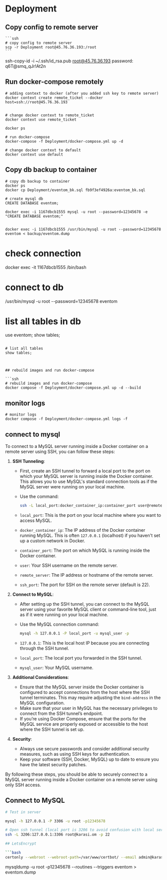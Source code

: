 # Deployment


## Copy config to remote server
    
    ```ssh
    # copy config to remote server
    scp -r Deployment root@45.76.36.193:/root
    ```

ssh-copy-id -i ~/.ssh/id_rsa.pub root@45.76.36.193
password: 
q6T@smq_qJr!At2n

## Run docker-compose remotely

```ssh 
# adding context to docker (after you added ssh key to remote server)
docker context create remote_ticket --docker host=ssh://root@45.76.36.193


# change docker context to remote_ticket
docker context use remote_ticket

docker ps

# run docker-compose
docker-compose -f Deployment/docker-compose.yml up -d

# change docker context to default
docker context use default
```


## Copy db backup to container

```ssh
# copy db backup to container
docker ps
docker cp Deployment/eventom_bk.sql fb9f3ef4926a:eventom_bk.sql

# create mysql db
CREATE DATABASE eventom;

docker exec -i 1167dbcb1555 mysql -u root --password=12345678 -e "CREATE DATABASE eventom;"


docker exec -i 1167dbcb1555 /usr/bin/mysql -u root --password=12345678 eventom < backup/eventom.dump
```

# check connection
docker exec -it 1167dbcb1555 /bin/bash

# connect to db
/usr/bin/mysql -u root --password=12345678 eventom

# list all tables in db
use eventom;
show tables;
```

# list all tables
show tables;
```



```ssh


## rebuild images and run docker-compose

```ssh
# rebuild images and run docker-compose
docker compose -f Deployment/docker-compose.yml up -d --build
```

## monitor logs

```ssh
# monitor logs
docker compose -f Deployment/docker-compose.yml logs -f
```

## connect to mysql

To connect to a MySQL server running inside a Docker container on a remote server using SSH, you can follow these steps:

1. **SSH Tunneling**: 
   - First, create an SSH tunnel to forward a local port to the port on which your MySQL server is running inside the Docker container. This allows you to use MySQL's standard connection tools as if the MySQL server were running on your local machine.
   - Use the command:

     ```bash
     ssh -L local_port:docker_container_ip:container_port user@remote_server -p ssh_port
     ```
   
   - `local_port`: This is the port on your local machine where you want to access MySQL.
   - `docker_container_ip`: The IP address of the Docker container running MySQL. This is often `127.0.0.1` (localhost) if you haven't set up a custom network in Docker.
   - `container_port`: The port on which MySQL is running inside the Docker container.
   - `user`: Your SSH username on the remote server.
   - `remote_server`: The IP address or hostname of the remote server.
   - `ssh_port`: The port for SSH on the remote server (default is 22).

2. **Connect to MySQL**:
   - After setting up the SSH tunnel, you can connect to the MySQL server using your favorite MySQL client or command-line tool, just as if it were running on your local machine.
   - Use the MySQL connection command:

     ```bash
     mysql -h 127.0.0.1 -P local_port -u mysql_user -p
     ```
   
   - `127.0.0.1`: This is the local host IP because you are connecting through the SSH tunnel.
   - `local_port`: The local port you forwarded in the SSH tunnel.
   - `mysql_user`: Your MySQL username.

3. **Additional Considerations**:
   - Ensure that the MySQL server inside the Docker container is configured to accept connections from the host where the SSH tunnel terminates. This may require adjusting the `bind-address` in the MySQL configuration.
   - Make sure that your user in MySQL has the necessary privileges to connect from the SSH tunnel’s endpoint.
   - If you’re using Docker Compose, ensure that the ports for the MySQL service are properly exposed or accessible to the host where the SSH tunnel is set up.

4. **Security**:
   - Always use secure passwords and consider additional security measures, such as using SSH keys for authentication.
   - Keep your software (SSH, Docker, MySQL) up to date to ensure you have the latest security patches.

By following these steps, you should be able to securely connect to a MySQL server running inside a Docker container on a remote server using only SSH access.


## Connect to MySQL

```bash
# Test in server

mysql -h 127.0.0.1 -P 3306 -u root -p12345678

# Open ssh tunnel (local port is 3206 to avoid confusion with local server)
ssh -L 3206:127.0.0.1:3306 root@karasi.om -p 22

## LetsEncrypt

```bash
certonly --webroot --webroot-path=/var/www/certbot/ --email admin@karasi.om --agree-tos --no-eff-email -d karasi.om -v
```


mysqldump -u root -p12345678 --routines --triggers eventom > eventom.dump